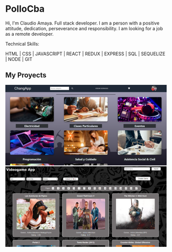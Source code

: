 # PolloCba

Hi, I'm Claudio Amaya. Full stack developer. I am a person with a positive attitude, dedication, perseverance and responsibility. I am looking for a job as a remote developer.

Technical Skills:

HTML | CSS | JAVASCRIPT | REACT | REDUX | EXPRESS | SQL | SEQUELIZE | NODE | GIT

## My Proyects

<img src="ChangApp.png" alt="Not Found">
<a href="https://app-changapp.vercel.app">

<img src="Videogames.png" alt="Not Found">
<a href="https://videogames-app-eta.vercel.app">
